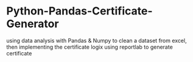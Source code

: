 # Python-Pandas-Certificate-Generator
using data analysis with Pandas &amp; Numpy to clean a dataset from excel, then implementing the certificate logix using reportlab to generate certificate
